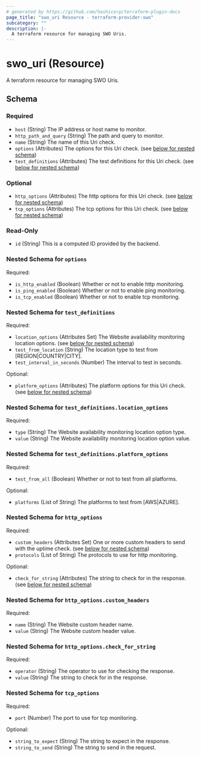 ```yaml
---
# generated by https://github.com/hashicorp/terraform-plugin-docs
page_title: "swo_uri Resource - terraform-provider-swo"
subcategory: ""
description: |-
  A terraform resource for managing SWO Uris.
---
```


# swo_uri (Resource)

A terraform resource for managing SWO Uris.



<!-- schema generated by tfplugindocs -->
## Schema

### Required

- `host` (String) The IP address or host name to monitor.
- `http_path_and_query` (String) The path and query to monitor.
- `name` (String) The name of this Uri check.
- `options` (Attributes) The options for this Uri check. (see [below for nested schema](#nestedatt--options))
- `test_definitions` (Attributes) The test definitions for this Uri check. (see [below for nested schema](#nestedatt--test_definitions))

### Optional

- `http_options` (Attributes) The http options for this Uri check. (see [below for nested schema](#nestedatt--http_options))
- `tcp_options` (Attributes) The tcp options for this Uri check. (see [below for nested schema](#nestedatt--tcp_options))

### Read-Only

- `id` (String) This is a computed ID provided by the backend.

<a id="nestedatt--options"></a>
### Nested Schema for `options`

Required:

- `is_http_enabled` (Boolean) Whether or not to enable http monitoring.
- `is_ping_enabled` (Boolean) Whether or not to enable ping monitoring.
- `is_tcp_enabled` (Boolean) Whether or not to enable tcp monitoring.


<a id="nestedatt--test_definitions"></a>
### Nested Schema for `test_definitions`

Required:

- `location_options` (Attributes Set) The Website availability monitoring location options. (see [below for nested schema](#nestedatt--test_definitions--location_options))
- `test_from_location` (String) The location type to test from [REGION|COUNTRY|CITY].
- `test_interval_in_seconds` (Number) The interval to test in seconds.

Optional:

- `platform_options` (Attributes) The platform options for this Uri check. (see [below for nested schema](#nestedatt--test_definitions--platform_options))

<a id="nestedatt--test_definitions--location_options"></a>
### Nested Schema for `test_definitions.location_options`

Required:

- `type` (String) The Website availability monitoring location option type.
- `value` (String) The Website availability monitoring location option value.


<a id="nestedatt--test_definitions--platform_options"></a>
### Nested Schema for `test_definitions.platform_options`

Required:

- `test_from_all` (Boolean) Whether or not to test from all platforms.

Optional:

- `platforms` (List of String) The platforms to test from [AWS|AZURE].



<a id="nestedatt--http_options"></a>
### Nested Schema for `http_options`

Required:

- `custom_headers` (Attributes Set) One or more custom headers to send with the uptime check. (see [below for nested schema](#nestedatt--http_options--custom_headers))
- `protocols` (List of String) The protocols to use for http monitoring.

Optional:

- `check_for_string` (Attributes) The string to check for in the response. (see [below for nested schema](#nestedatt--http_options--check_for_string))

<a id="nestedatt--http_options--custom_headers"></a>
### Nested Schema for `http_options.custom_headers`

Required:

- `name` (String) The Website custom header name.
- `value` (String) The Website custom header value.


<a id="nestedatt--http_options--check_for_string"></a>
### Nested Schema for `http_options.check_for_string`

Required:

- `operator` (String) The operator to use for checking the response.
- `value` (String) The string to check for in the response.



<a id="nestedatt--tcp_options"></a>
### Nested Schema for `tcp_options`

Required:

- `port` (Number) The port to use for tcp monitoring.

Optional:

- `string_to_expect` (String) The string to expect in the response.
- `string_to_send` (String) The string to send in the request.


